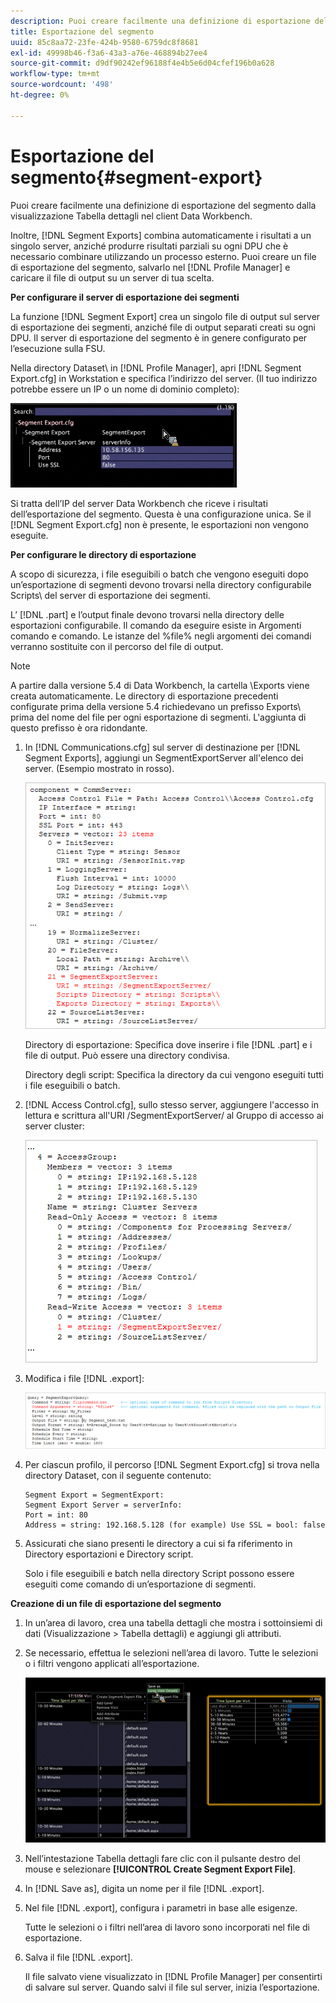 ```yaml
---
description: Puoi creare facilmente una definizione di esportazione del segmento dalla visualizzazione Tabella dettagli nel client Data Workbench.
title: Esportazione del segmento
uuid: 85c8aa72-23fe-424b-9580-6759dc8f8681
exl-id: 49998b46-f3a6-43a3-a76e-468894b27ee4
source-git-commit: d9df90242ef96188f4e4b5e6d04cfef196b0a628
workflow-type: tm+mt
source-wordcount: '498'
ht-degree: 0%

---
```


# Esportazione del segmento{#segment-export}

Puoi creare facilmente una definizione di esportazione del segmento dalla visualizzazione Tabella dettagli nel client Data Workbench.

Inoltre, [!DNL Segment Exports] combina automaticamente i risultati a un singolo server, anziché produrre risultati parziali su ogni DPU che è necessario combinare utilizzando un processo esterno. Puoi creare un file di esportazione del segmento, salvarlo nel [!DNL Profile Manager] e caricare il file di output su un server di tua scelta.

**Per configurare il server di esportazione dei segmenti**

La funzione [!DNL Segment Export] crea un singolo file di output sul server di esportazione dei segmenti, anziché file di output separati creati su ogni DPU. Il server di esportazione del segmento è in genere configurato per l’esecuzione sulla FSU.

Nella directory Dataset\ in [!DNL Profile Manager], apri [!DNL Segment Export.cfg] in Workstation e specifica l’indirizzo del server. (Il tuo indirizzo potrebbe essere un IP o un nome di dominio completo):

![](assets/segment_export_cfg.png)

Si tratta dell’IP del server Data Workbench che riceve i risultati dell’esportazione del segmento. Questa è una configurazione unica. Se il [!DNL Segment Export.cfg] non è presente, le esportazioni non vengono eseguite.

**Per configurare le directory di esportazione**

A scopo di sicurezza, i file eseguibili o batch che vengono eseguiti dopo un’esportazione di segmenti devono trovarsi nella directory configurabile Scripts\ del server di esportazione dei segmenti.

L’ [!DNL .part] e l’output finale devono trovarsi nella directory delle esportazioni configurabile. Il comando da eseguire esiste in Argomenti comando e comando. Le istanze del %file% negli argomenti dei comandi verranno sostituite con il percorso del file di output.

>[!NOTE]
>
>A partire dalla versione 5.4 di Data Workbench, la cartella \Exports viene creata automaticamente. Le directory di esportazione precedenti configurate prima della versione 5.4 richiedevano un prefisso Exports\ prima del nome del file per ogni esportazione di segmenti. L&#39;aggiunta di questo prefisso è ora ridondante.

1. In [!DNL Communications.cfg] sul server di destinazione per [!DNL Segment Exports], aggiungi un SegmentExportServer all&#39;elenco dei server. (Esempio mostrato in rosso).

   ![](assets/communications_cfg_example.png)

   Directory di esportazione: Specifica dove inserire i file [!DNL .part] e i file di output. Può essere una directory condivisa.

   Directory degli script: Specifica la directory da cui vengono eseguiti tutti i file eseguibili o batch.

1. [!DNL Access Control.cfg], sullo stesso server, aggiungere l&#39;accesso in lettura e scrittura all&#39;URI /SegmentExportServer/ al Gruppo di accesso ai server cluster:

   ![](assets/accesscontrol_cfg_example.png)

1. Modifica i file [!DNL .export]:

   ![](assets/segment_export_query_example.png)

1. Per ciascun profilo, il percorso [!DNL Segment Export.cfg] si trova nella directory Dataset\, con il seguente contenuto:

   ```
   Segment Export = SegmentExport:
   Segment Export Server = serverInfo:
   Port = int: 80
   Address = string: 192.168.5.128 (for example) Use SSL = bool: false
   ```

1. Assicurati che siano presenti le directory a cui si fa riferimento in Directory esportazioni e Directory script.

   Solo i file eseguibili e batch nella directory Script possono essere eseguiti come comando di un’esportazione di segmenti.

**Creazione di un file di esportazione del segmento**

1. In un’area di lavoro, crea una tabella dettagli che mostra i sottoinsiemi di dati (Visualizzazione > Tabella dettagli) e aggiungi gli attributi.
1. Se necessario, effettua le selezioni nell’area di lavoro. Tutte le selezioni o i filtri vengono applicati all’esportazione.

   ![](assets/create_segment_export_file.png)

1. Nell’intestazione Tabella dettagli fare clic con il pulsante destro del mouse e selezionare **[!UICONTROL Create Segment Export File]**.
1. In [!DNL Save as], digita un nome per il file [!DNL .export].
1. Nel file [!DNL .export], configura i parametri in base alle esigenze.

   Tutte le selezioni o i filtri nell’area di lavoro sono incorporati nel file di esportazione.

1. Salva il file [!DNL .export].

   Il file salvato viene visualizzato in [!DNL Profile Manager] per consentirti di salvare sul server. Quando salvi il file sul server, inizia l’esportazione.
